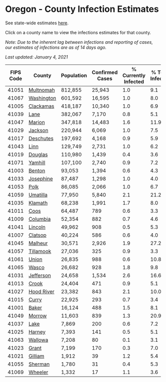 # Oregon - County Infection Estimates

See state-wide estimates [here](/infections/us-or).

Click on a county name to view the infections estimates for that county.

*Note: Due to the inherent lag between infections and reporting of cases, our estimates of infections are as of 14 days ago.*

*Last updated: January 4, 2021*

|   FIPS Code |                   County |   Population |   Confirmed Cases |   % Currently Infected |   % Total Infected |
|-------------|--------------------------|--------------|-------------------|------------------------|--------------------|
|       41051 |   [Multnomah](multnomah) |      812,855 |            25,943 |                    1.0 |                9.1 |
|       41067 | [Washington](washington) |      601,592 |            16,595 |                    1.0 |                8.0 |
|       41005 |   [Clackamas](clackamas) |      418,187 |            10,340 |                    1.0 |                6.9 |
|       41039 |             [Lane](lane) |      382,067 |             7,170 |                    0.8 |                5.1 |
|       41047 |         [Marion](marion) |      347,818 |            14,483 |                    1.6 |               11.9 |
|       41029 |       [Jackson](jackson) |      220,944 |             6,069 |                    1.0 |                7.5 |
|       41017 |   [Deschutes](deschutes) |      197,692 |             4,168 |                    0.9 |                5.9 |
|       41043 |             [Linn](linn) |      129,749 |             2,731 |                    1.0 |                6.2 |
|       41019 |       [Douglas](douglas) |      110,980 |             1,439 |                    0.4 |                3.6 |
|       41071 |       [Yamhill](yamhill) |      107,100 |             2,740 |                    0.9 |                7.2 |
|       41003 |         [Benton](benton) |       93,053 |             1,394 |                    0.6 |                4.3 |
|       41033 |   [Josephine](josephine) |       87,487 |             1,298 |                    1.0 |                4.0 |
|       41053 |             [Polk](polk) |       86,085 |             2,066 |                    1.0 |                6.7 |
|       41059 |     [Umatilla](umatilla) |       77,950 |             5,840 |                    2.1 |               21.2 |
|       41035 |       [Klamath](klamath) |       68,238 |             1,991 |                    1.7 |                8.0 |
|       41011 |             [Coos](coos) |       64,487 |               789 |                    0.6 |                3.3 |
|       41009 |     [Columbia](columbia) |       52,354 |               882 |                    0.7 |                4.6 |
|       41041 |       [Lincoln](lincoln) |       49,962 |               908 |                    0.5 |                5.3 |
|       41007 |       [Clatsop](clatsop) |       40,224 |               586 |                    0.6 |                4.0 |
|       41045 |       [Malheur](malheur) |       30,571 |             2,926 |                    1.9 |               27.2 |
|       41057 |   [Tillamook](tillamook) |       27,036 |               325 |                    0.9 |                3.3 |
|       41061 |           [Union](union) |       26,835 |               988 |                    0.6 |               10.8 |
|       41065 |           [Wasco](wasco) |       26,682 |               928 |                    1.8 |                9.8 |
|       41031 |   [Jefferson](jefferson) |       24,658 |             1,534 |                    2.6 |               16.6 |
|       41013 |           [Crook](crook) |       24,404 |               471 |                    0.9 |                5.1 |
|       41027 | [Hood River](hood-river) |       23,382 |               843 |                    2.1 |               10.0 |
|       41015 |           [Curry](curry) |       22,925 |               293 |                    0.7 |                3.4 |
|       41001 |           [Baker](baker) |       16,124 |               488 |                    1.5 |                8.1 |
|       41049 |         [Morrow](morrow) |       11,603 |               839 |                    1.3 |               20.9 |
|       41037 |             [Lake](lake) |        7,869 |               200 |                    0.6 |                7.2 |
|       41025 |         [Harney](harney) |        7,393 |               141 |                    0.5 |                5.1 |
|       41063 |       [Wallowa](wallowa) |        7,208 |                80 |                    0.1 |                3.1 |
|       41023 |           [Grant](grant) |        7,199 |               170 |                    0.3 |                7.0 |
|       41021 |       [Gilliam](gilliam) |        1,912 |                39 |                    1.2 |                5.4 |
|       41055 |       [Sherman](sherman) |        1,780 |                31 |                    0.4 |                5.3 |
|       41069 |       [Wheeler](wheeler) |        1,332 |                17 |                    1.1 |                3.6 |